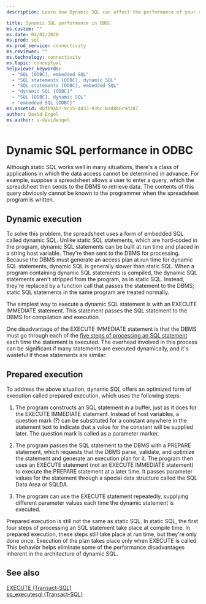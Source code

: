 ```yaml
---
description: Learn how Dynamic SQL can affect the performance of your application and how prepared statements in ODBC may be a faster solution.

title: Dynamic SQL performance in ODBC
ms.custom: ""
ms.date: 04/02/2020
ms.prod: sql
ms.prod_service: connectivity
ms.reviewer: ""
ms.technology: connectivity
ms.topic: conceptual
helpviewer_keywords: 
  - "SQL [ODBC], embedded SQL"
  - "SQL statements [ODBC], dynamic SQL"
  - "SQL statements [ODBC], embedded SQL"
  - "dynamic SQL [ODBC]"
  - "SQL [ODBC], dynamic SQL"
  - "embedded SQL [ODBC]"
ms.assetid: 0bfb9ab7-9c15-4433-93bc-bad8b6c9d287
author: David-Engel
ms.author: v-davidengel
---
```

# Dynamic SQL performance in ODBC

Although static SQL works well in many situations, there's a class of applications in which the data access cannot be determined in advance. For example, suppose a spreadsheet allows a user to enter a query, which the spreadsheet then sends to the DBMS to retrieve data. The contents of this query obviously cannot be known to the programmer when the spreadsheet program is written.

## Dynamic execution

To solve this problem, the spreadsheet uses a form of embedded SQL called dynamic SQL. Unlike static SQL statements, which are hard-coded in the program, dynamic SQL statements can be built at run time and placed in a string host variable. They're then sent to the DBMS for processing. Because the DBMS must generate an access plan at run time for dynamic SQL statements, dynamic SQL is generally slower than static SQL. When a program containing dynamic SQL statements is compiled, the dynamic SQL statements aren't stripped from the program, as in static SQL. Instead, they're replaced by a function call that passes the statement to the DBMS; static SQL statements in the same program are treated normally.

The simplest way to execute a dynamic SQL statement is with an EXECUTE IMMEDIATE statement. This statement passes the SQL statement to the DBMS for compilation and execution.

One disadvantage of the EXECUTE IMMEDIATE statement is that the DBMS must go through each of the [five steps of processing an SQL statement](processing-a-sql-statement.md) each time the statement is executed. The overhead involved in this process can be significant if many statements are executed dynamically, and it's wasteful if those statements are similar.

## Prepared execution

To address the above situation, dynamic SQL offers an optimized form of execution called prepared execution, which uses the following steps:

1. The program constructs an SQL statement in a buffer, just as it does for the EXECUTE IMMEDIATE statement. Instead of host variables, a question mark (?) can be substituted for a constant anywhere in the statement text to indicate that a value for the constant will be supplied later. The question mark is called as a parameter marker.

2. The program passes the SQL statement to the DBMS with a PREPARE statement, which requests that the DBMS parse, validate, and optimize the statement and generate an execution plan for it. The program then uses an EXECUTE statement (not an EXECUTE IMMEDIATE statement) to execute the PREPARE statement at a later time. It passes parameter values for the statement through a special data structure called the SQL Data Area or SQLDA.

3. The program can use the EXECUTE statement repeatedly, supplying different parameter values each time the dynamic statement is executed.

Prepared execution is still not the same as static SQL. In static SQL, the first four steps of processing an SQL statement take place at compile time. In prepared execution, these steps still take place at run time, but they're only done once. Execution of the plan takes place only when EXECUTE is called. This behavior helps eliminate some of the performance disadvantages inherent in the architecture of dynamic SQL.

## See also

[EXECUTE (Transact-SQL)](../../t-sql/language-elements/execute-transact-sql.md)  
[sp_executesql (Transact-SQL)](../../relational-databases/system-stored-procedures/sp-executesql-transact-sql.md)  

